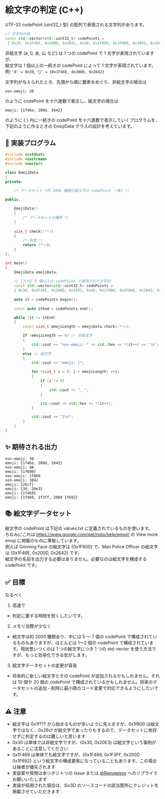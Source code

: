 # 絵文字の判定 (C++)
UTF-32 codePoint (uint32_t 型) の配列で表現される文字列があります。  
```cpp
// 文字列の例
const std::vector<std::uint32_t> codePoints =
 { 0x30, 0x1F46E, 0x200D, 0x2642, 0x48, 0x1F600, 0x1F800, 0x3042, 0x26CF, 0x30, 0x20E3, 0x1F469, 0x1F469, 0x1F3FF, 0x200D 0x1F692 };
```
非絵文字 (a, 0, あ, 山 など) は 1 つの codePoint で 1 文字が表現されていますが、  
絵文字は 1 個以上の一続きの codePoint によって 1 文字が表現されています。  
例: `'0' = 0x30`, `'👮' = {0x1F46E, 0x200D, 0x2642}`  

文字列が与えられたとき、先頭から順に要素をめぐり、非絵文字の場合は
```
non-emoji: 30
```
のように codePoint を十六進数で表示し、絵文字の場合は
```
emoji: {1f46e, 200d, 2642}
```
のように { } 内に一続きの codePoint を十六進数で表示していくプログラムを、  
下記のように作るときの EmojiData クラスの設計を考えています。  

## :construction: 実装プログラム
```cpp
#include <cstdint>
#include <iostream>
#include <vector>

class EmojiData
{
private:

    /* データセット (約 2000 種類の絵文字の codePoint 一覧) */
    
public:

    EmojiData()
    {
        /* データセットの構築 */
    }
    
    size_t check(/**/)
    {
        /* 判定 */
        return /**/0;
    }
};

int main()
{
    EmojiData emojiData;
    
    // [入力] 0 個以上の codePoint で表現された文字列
    const std::vector<std::uint32_t> codePoints =
    { 0x30, 0x1F46E, 0x200D, 0x2642, 0x48, 0x1F600, 0x1F800, 0x3042, 0x26CF, 0x30, 0x20E3, 0x1F469, 0x1F469, 0x1F3FF, 0x200D 0x1F692 };
   
    auto it = codePoints.begin();
    
    const auto itEnd = codePoints.end();

    while (it != itEnd)
    {
        const size_t emojiLength = emojiData.check(/**/);

        if (emojiLength == 0) // 非絵文字
        {
            std::cout << "non-emoji: " << std::hex << *(it++) << '\n';
        }
        else // 絵文字
        {
            std::cout << "emoji: {";

            for (size_t i = 0; i < emojiLength; ++i)
            {
                if (i != 0)
                {
                    std::cout << ", ";
                }

                std::cout << std::hex << *(it++);
            }

            std::cout << "}\n";
        }
    }
}
```

## :sparkles: 期待される出力
```
non-emoji: 30
emoji: {1f46e, 200d, 2642}
non-emoji: 48
emoji: {1f600}
non-emoji: 1f800
non-emoji: 3042
emoji: {26cf}
emoji: {30, 20e3}
emoji: {1f469}
emoji: {1f469, 1f3ff, 200d 1f692}
```

## :books: 絵文字データセット
絵文字の codePoint は下記の values.txt に定義されているものを使います。  
ちなみにこれは https://www.google.com/get/noto/help/emoji/ の View more emoji に掲載のものに準拠しています。  
例えば Grinning Face の絵文字は {0x1F600} で、Man Police Officer の絵文字は {0x1F46E, 0x200D, 0x2642} です。  
絵文字の名前を出力する必要はありません。必要なのは絵文字を構成する codePoint です。  

## :white_check_mark: 目標
なるべく
1. 高速で
- 判定に要する時間を短くしたいです。  

2. メモリ消費が少なく
- 絵文字は約 2000 種類あり、中には 5 ～ 7 個の codePoint で構成されているものもありますが、ほとんどは 1〜2 個の codePoint で構成されています。現状思いつくのは 1 つの絵文字につき 1 つの std::vector を使う方法ですが、もっと効率化できる気がします。

3. 絵文字データセットの変更が容易  
- 将来的に新しい絵文字とその codePoint が追加されるかもしれません。それは 10 個や 20 個の codePoint で構成されているかもしれません。将来のデータセットの追加・削除に最小限のコード変更で対応できるようにしたいです。

## :warning: 注意
- 絵文字は 0x1f??? から始まるものが多いように見えますが、0x1f800 は絵文字ではなく、0x26cf が絵文字であったりもするので、データセットに依存せずに判定するのは難しいと思います
- 0x30 は単体では非絵文字ですが、{0x30, 0x20E3} は絵文字という事例があることに注意してください
- 0x1F469 は単体でも絵文字ですが、{0x1F469, 0x1F3FF, 0x200D 0x1F692} という絵文字の構成要素になっていることもあります。この場合は後者が優先されます
- 実装案や質問は本リポジトリの Issue または [@Reputeless](https://twitter.com/Reputeless) へのリプライでお願いいたします
- 実装が採用された場合は、Siv3D のソースコードの該当箇所にクレジットを掲載させていただきます
